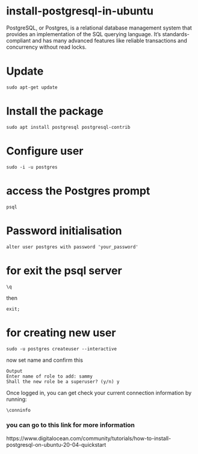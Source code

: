 # install-postgresql-in-ubuntu
PostgreSQL, or Postgres, is a relational database management system that provides an implementation of the SQL querying language. It’s standards-compliant and has many advanced features like reliable transactions and concurrency without read locks.

# Update
~~~
sudo apt-get update
~~~

# Install the package
~~~
sudo apt install postgresql postgresql-contrib
~~~

# Configure user
~~~
sudo -i -u postgres
~~~

# access the Postgres prompt
~~~
psql
~~~

# Password initialisation
~~~
alter user postgres with password 'your_password'
~~~

# for exit the psql server
~~~
\q
~~~
then
~~~
exit;
~~~

# for creating new user
~~~
sudo -u postgres createuser --interactive
~~~

now set name and confirm this
~~~
Output
Enter name of role to add: sammy
Shall the new role be a superuser? (y/n) y
~~~

Once logged in, you can get check your current connection information by running:
~~~
\conninfo
~~~

<h3>you can go to this link for more information</h3>
https://www.digitalocean.com/community/tutorials/how-to-install-postgresql-on-ubuntu-20-04-quickstart
